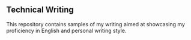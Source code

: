## Technical Writing

This repository contains samples of my writing aimed at showcasing my proficiency in English and personal writing style. 
